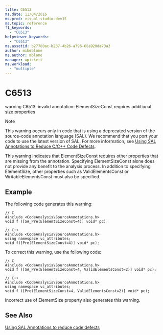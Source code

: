 ```yaml
---
title: C6513
ms.date: 11/04/2016
ms.prod: visual-studio-dev15
ms.topic: reference
f1_keywords:
  - "C6513"
helpviewer_keywords:
  - "C6513"
ms.assetid: b27780ac-b237-4b26-a796-68a920da73a3
author: mikeblome
ms.author: mblome
manager: wpickett
ms.workload:
  - "multiple"
---
```

# C6513
warning C6513: invalid annotation: ElementSizeConst requires additional size properties

> [!NOTE]
>  This warning occurs only in code that is using a deprecated version of the source-code annotation language (SAL). We recommend that you port your code to use the latest version of SAL. For more information, see [Using SAL Annotations to Reduce C/C++ Code Defects](../code-quality/using-sal-annotations-to-reduce-c-cpp-code-defects.md).

 This warning indicates that ElementSizeConst requires other properties that are missing from the annotation. Specifying ElementSizeConst alone does not provide any benefit to the analysis process. In addition to specifying ElementSize, other properties such as ValidElementsConst or WritableElementsConst must also be specified.

## Example
 The following code generates this warning:

```
// C
#include <CodeAnalysis\SourceAnnotations.h>
void f ([SA_Pre(ElementSizeConst=4)] void* pc);

// C++
#include <CodeAnalysis\SourceAnnotations.h>
using namespace vc_attributes;
void f([Pre(ElementSizeConst=4)] void* pc);
```

 To correct this warning, use the following code:

```
// C
#include <CodeAnalysis\SourceAnnotations.h>
void f ([SA_Pre(ElementSizeConst=4, ValidElementsConst=2)] void* pc);

// C++
#include <CodeAnalysis\SourceAnnotations.h>
using namespace vc_attributes;
void f ([Pre(ElementSizeConst=4, ValidElementsConst=2)] void* pc);
```

 Incorrect use of ElementSize property also generates this warning.

## See Also
 [Using SAL Annotations to reduce code defects](using-sal-annotations-to-reduce-c-cpp-code-defects.md)